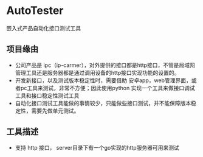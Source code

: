 # AutoTester
嵌入式产品自动化接口测试工具

## 项目缘由
* 公司产品是 ipc（ip-carmer），对外提供的接口都是http接口，不管是局域网管理工具还是服务器都是通过调用设备的http接口实现功能的设置的。
* 开发新接口，以及测试版本稳定性时，需要借助 安卓app，web管理界面，或者pc工具来测试，非常不方便；因此使用python 实现一个工具来做接口调试工具和接口稳定性测试工具
* 自动化接口测试工具能做的事情较少，只能做些接口测试，并不能保障版本稳定性，需要先做单元测试。

## 工具描述
* 支持 http 接口， server目录下有一个go实现的http服务器可用来测试
